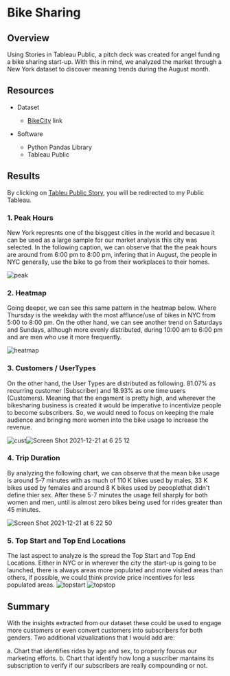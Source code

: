 # Bike Sharing

## Overview

Using Stories in Tableau Public, a pitch deck was created for angel funding a bike sharing start-up. With this in mind, we analyzed the market through a New York dataset to discover meaning trends during the August month.

## Resources

- Dataset
  - [BikeCity](https://s3.amazonaws.com/tripdata/index.html) link

- Software
  - Python Pandas Library
  - Tableau Public

## Results

By clicking on [Tableu Public Story](https://public.tableau.com/app/profile/humberto.rodriguez6185/viz/bikesharing_bp/BikeSharingBussinesProposal), you will be redirected to my Public Tableau.

### 1. Peak Hours
New York represnts one of the bisggest cities in the world and becasue it can be used as a large sample for our market analysis this city was selected. In the following caption, we can observe that the the peak hours are around from 6:00 pm to 8:00 pm, infering that in August, the people in NYC generally, use the bike to go from their workplaces to their homes.

![peak](https://user-images.githubusercontent.com/78564912/146933183-4c54af1d-c7fd-4062-9955-0c870a3d0968.png)

### 2. Heatmap
Going deeper, we can see this same pattern in the heatmap below. Where Thursday is the weekday with the most afflunce/use of bikes in NYC from 5:00 to 8:00 pm. On the other hand, we can see another trend on Saturdays and Sundays, although more evenly distributed, during 10:00 am to 6:00 pm and are men who use it more frequently.

![heatmap](https://user-images.githubusercontent.com/78564912/146936718-570dc60d-47ae-41ae-b66b-1b4cad735b24.png)


### 3. Customers / UserTypes
On the other hand, the User Types are distributed as following. 81.07% as recurring customer (Subscriber) and 18.93% as one time users (Customers). Meaning that the engament  is pretty high, and wherever the bikesharing business is created it would be imperative  to incentivize people to become subscribers. So, we would need to focus on keeping the male audience and bringing more women into the bike usage to increase the revenue.

![cust](https://user-images.githubusercontent.com/78564912/146937549-e224bb0f-4f9d-432c-8d06-2d95fb3c512a.png)![Screen Shot 2021-12-21 at 6 25 12](https://user-images.githubusercontent.com/78564912/146937619-5a9f6817-c518-4508-9dc1-8cef83df1de6.png)


### 4. Trip Duration
By analyzing the following chart, we can observe that the mean bike usage is around 5-7 minutes with as much of 110 K bikes used by males, 33 K bikes used by females and around 8 K bikes used by peooplethat didn't define thier sex. After these 5-7 minutes the usage fell sharply for both women and men, until is almost zero bikes being used for rides greater than 45 minutes.

![Screen Shot 2021-12-21 at 6 22 50](https://user-images.githubusercontent.com/78564912/146940816-53815dec-3a7d-491a-8569-ec2f7022acf8.png)

### 5. Top Start and Top End Locations

The last aspect to analyze is the spread the Top Start and Top End Locations. Either in NYC or in wherever the city the start-up is going to be launched, there is always areas more populated and more visited areas than others, if possible, we could think provide price incentives for less populated areas.
![topstart](https://user-images.githubusercontent.com/78564912/146957815-4cce242a-a635-4897-9afa-30244840aba6.png)
![topstop](https://user-images.githubusercontent.com/78564912/146957820-21dcd8d4-ac7e-403d-bc8a-0bbdf8a2f9ff.png)

## Summary

With the insights extracted from our dataset these could be used to engage more customers or even convert customers into subscribers for both genders. Two additional vizualizations that I would add are:

a. Chart that identifies rides by age and sex, to properly foucus our marketing efforts. 
b. Chart that identify how long a suscriber mantains its subscription to verify if our subscribers are really compounding or not.
